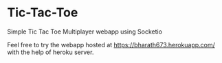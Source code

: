 # Tic-Tac-Toe
Simple Tic Tac Toe Multiplayer webapp using Socketio

Feel free to try the webapp hosted at https://bharath673.herokuapp.com/ with the help of heroku server. 
